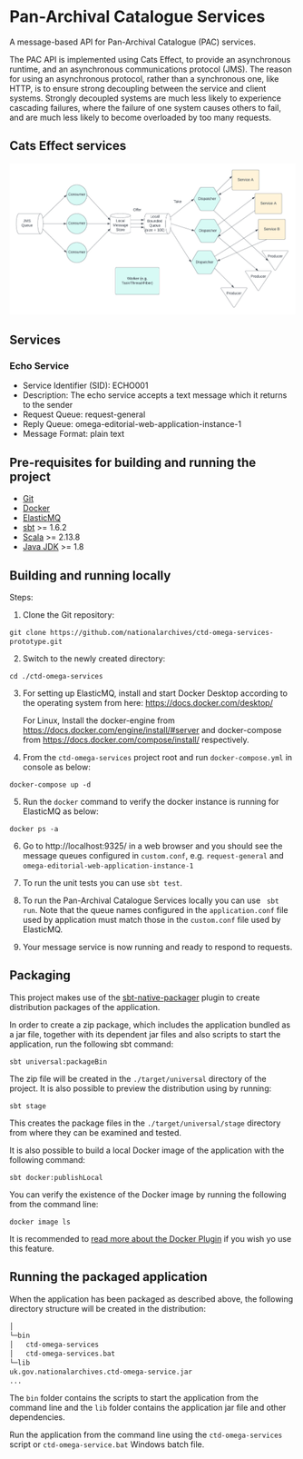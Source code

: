 # Pan-Archival Catalogue Services
A message-based API for Pan-Archival Catalogue (PAC) services.

The PAC API is implemented using Cats Effect, to provide an asynchronous runtime, and an asynchronous   communications protocol (JMS). The reason for using an asynchronous protocol, rather than a synchronous one, like HTTP, is to ensure strong decoupling between the service and client systems. Strongly decoupled systems are much less likely to experience cascading failures, where the failure of one system causes others to fail, and are much less likely to become overloaded by too many requests.

## Cats Effect services

![Cats Effect Services](images/Cats_Effect_Services.png)

## Services
### Echo Service
* Service Identifier (SID): ECHO001
* Description: The echo service accepts a text message which it returns to the sender
* Request Queue: request-general
* Reply Queue: omega-editorial-web-application-instance-1
* Message Format: plain text

## Pre-requisites for building and running the project
* [Git](https://git-scm.com)
* [Docker](https://docs.docker.com/get-docker/)
* [ElasticMQ](https://github.com/softwaremill/elasticmq)
* [sbt](https://www.scala-sbt.org/) >= 1.6.2
* [Scala](https://www.scala-lang.org/) >= 2.13.8
* [Java JDK](https://adoptopenjdk.net/) >= 1.8

## Building and running locally

Steps:

1. Clone the Git repository:
```
git clone https://github.com/nationalarchives/ctd-omega-services-prototype.git
```
2. Switch to the newly created directory:
```
cd ./ctd-omega-services
```
3. For setting up ElasticMQ, install and start Docker Desktop according to the operating system from here: https://docs.docker.com/desktop/

    For Linux, Install the docker-engine from https://docs.docker.com/engine/install/#server and docker-compose from https://docs.docker.com/compose/install/ respectively.

4. From the `ctd-omega-services` project root and run `docker-compose.yml` in console as below:
```
docker-compose up -d
```
5. Run the `docker` command to verify the docker instance is running for ElasticMQ as below:
```
docker ps -a
```
6. Go to http://localhost:9325/ in a web browser and you should see the message queues configured in `custom.conf`, e.g. `request-general` and `omega-editorial-web-application-instance-1`
 
7. To run the unit tests you can use `sbt test`. 

8. To run the Pan-Archival Catalogue Services locally you can use ` sbt run`. Note that the queue names configured in the `application.conf` file used by application must match those in the `custom.conf` file used by ElasticMQ.

9. Your message service is now running and ready to respond to requests.

## Packaging
This project makes use of the [sbt-native-packager](https://www.scala-sbt.org/sbt-native-packager/index.html) plugin to create distribution packages of the application.

In order to create a zip package, which includes the application bundled as a jar file, together with its dependent jar files and also scripts to start the application, run the following sbt command:
```
sbt universal:packageBin
```
The zip file will be created in the `./target/universal` directory of the project.
It is also possible to preview the distribution using by running:
```
sbt stage
```
This creates the package files in the `./target/universal/stage` directory from where they can be examined and tested.

It is also possible to build a local Docker image of the application with the following command:
```
sbt docker:publishLocal
```
You can verify the existence of the Docker image by running the following from the command line:
```  
docker image ls
```
It is recommended to [read more about the Docker Plugin](https://www.scala-sbt.org/sbt-native-packager/formats/docker.html) if you wish yo use this feature. 
## Running the packaged application
When the application has been packaged as described above, the following directory structure will be created in the distribution:
```
│
└─bin
│   ctd-omega-services
│   ctd-omega-services.bat
└─lib
uk.gov.nationalarchives.ctd-omega-service.jar
...
```
The `bin` folder contains the scripts to start the application from the command line and the `lib` folder contains the application jar file and other dependencies.

Run the application from the command line using the `ctd-omega-services` script or `ctd-omega-service.bat` Windows batch file.
